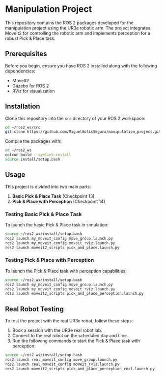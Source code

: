# Manipulation Project

This repository contains the ROS 2 packages developed for the manipulation project using the UR3e robotic arm. The project integrates MoveIt2 for controlling the robotic arm and implements perception for a robust Pick & Place task.

## Prerequisites

Before you begin, ensure you have ROS 2 installed along with the following dependencies:

- MoveIt2
- Gazebo for ROS 2
- RViz for visualization

## Installation

Clone this repository into the `src` directory of your ROS 2 workspace:

```bash
cd ~/ros2_ws/src
git clone https://github.com/MiguelSolisSegura/manipulation_project.git
```

Compile the packages with:

```bash
cd ~/ros2_ws
colcon build --symlink-install
source install/setup.bash
```

## Usage

This project is divided into two main parts:

1. **Basic Pick & Place Task** (Checkpoint 13)
2. **Pick & Place with Perception** (Checkpoint 14)

### Testing Basic Pick & Place Task

To launch the basic Pick & Place task in simulation:

```bash
source ~/ros2_ws/install/setup.bash
ros2 launch my_moveit_config move_group.launch.py
ros2 launch my_moveit_config moveit_rviz.launch.py
ros2 launch moveit2_scripts pick_and_place.launch.py
```

### Testing Pick & Place with Perception

To launch the Pick & Place task with perception capabilities:

```bash
source ~/ros2_ws/install/setup.bash
ros2 launch my_moveit_config move_group.launch.py
ros2 launch my_moveit_config moveit_rviz.launch.py
ros2 launch moveit2_scripts pick_and_place_perception.launch.py
```

## Real Robot Testing

To test the project with the real UR3e robot, follow these steps:

1. Book a session with the UR3e real robot lab.
2. Connect to the real robot on the scheduled day and time.
3. Run the following commands to start the Pick & Place task with perception:

```bash
source ~/ros2_ws/install/setup.bash
ros2 launch real_moveit_config move_group.launch.py
ros2 launch real_moveit_config moveit_rviz.launch.py
ros2 launch moveit2_scripts pick_and_place_perception_real.launch.py
```
